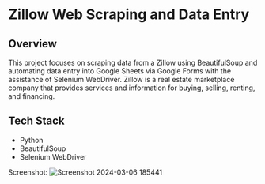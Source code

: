 # Zillow Web Scraping and Data Entry

## Overview

This project focuses on scraping data from a Zillow using BeautifulSoup and automating data entry into Google Sheets via Google Forms with the assistance of Selenium WebDriver.
Zillow is a real estate marketplace company that provides services and information for buying, selling, renting, and financing.

## Tech Stack

- Python
- BeautifulSoup
- Selenium WebDriver

Screenshot:
![Screenshot 2024-03-06 185441](https://github.com/Somraj-234/Zillow-Web-Scrapping-and-Data-Entry/assets/110245790/21066038-a553-44d7-9302-e46f0eb41f94)
